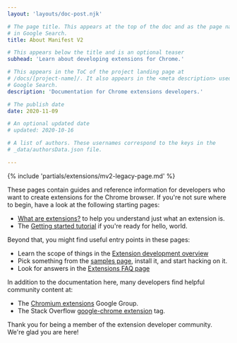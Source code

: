 ```yaml
---
layout: 'layouts/doc-post.njk'

# The page title. This appears at the top of the doc and as the page name
# in Google Search.
title: About Manifest V2

# This appears below the title and is an optional teaser
subhead: 'Learn about developing extensions for Chrome.'

# This appears in the ToC of the project landing page at
# /docs/[project-name]/. It also appears in the <meta description> used in 
# Google Search.
description: 'Documentation for Chrome extensions developers.'

# The publish date
date: 2020-11-09

# An optional updated date
# updated: 2020-10-16

# A list of authors. These usernames correspond to the keys in the
# _data/authorsData.json file.

---
```


{% include 'partials/extensions/mv2-legacy-page.md' %}

These pages contain guides and reference information for developers who want to
create extensions for the Chrome browser. If you're not sure where to begin,
have a look at the following starting pages:

* [What are extensions?](/docs/extensions/mv2/overview/) to help you understand just what an extension is.
* The [Getting started tutorial](/docs/extensions/mv2/getstarted/) if you're ready for hello, world.

Beyond that, you might find useful entry points in these pages:

* Learn the scope of things in the [Extension development overview](/docs/extensions/mv2/devguide/)
* Pick something from the [samples page](/docs/extensions/???), install it, and start hacking on it.
* Look for answers in the [Extensions FAQ page](/docs/extensions/mv2/faq/)

In addition to the documentation here, many developers find helpful community content at:

* The [Chromium extensions](https://groups.google.com/a/chromium.org/g/chromium-extensions) Google Group.
* The Stack Overflow [google-chrome extension](https://stackoverflow.com/tags/google-chrome-extension/info) tag.

Thank you for being a member of the extension developer community. We're glad you are here!
